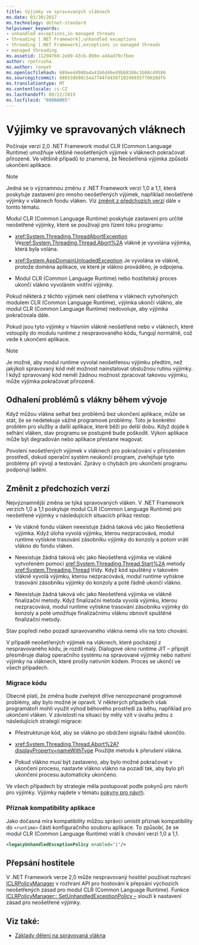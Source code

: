 ```yaml
---
title: Výjimky ve spravovaných vláknech
ms.date: 03/30/2017
ms.technology: dotnet-standard
helpviewer_keywords:
- unhandled exceptions,in managed threads
- threading [.NET Framework],unhandled exceptions
- threading [.NET Framework],exceptions in managed threads
- managed threading
ms.assetid: 11294769-2e89-43cb-890e-ad4ad79cfbee
author: rpetrusha
ms.author: ronpet
ms.openlocfilehash: 689ee44980a4a41b6d46ed9b68306c1b08c49586
ms.sourcegitcommit: 68653db98c5ea7744fd438710248935f70020dfb
ms.translationtype: MT
ms.contentlocale: cs-CZ
ms.lasthandoff: 08/22/2019
ms.locfileid: "69960065"
---
```

# <a name="exceptions-in-managed-threads"></a>Výjimky ve spravovaných vláknech
Počínaje verzí 2,0 .NET Framework modul CLR (Common Language Runtime) umožňuje většině neošetřených výjimek v vláknech pokračovat přirozeně. Ve většině případů to znamená, že Neošetřená výjimka způsobí ukončení aplikace.  
  
> [!NOTE]
> Jedná se o významnou změnu z .NET Framework verzí 1,0 a 1,1, která poskytuje zastavení pro mnoho neošetřených výjimek, například neošetřené výjimky v vláknech fondu vláken. Viz [změnit z předchozích verzí](#ChangeFromPreviousVersions) dále v tomto tématu.  
  
 Modul CLR (Common Language Runtime) poskytuje zastavení pro určité neošetřené výjimky, které se používají pro řízení toku programu:  
  
- <xref:System.Threading.ThreadAbortException> Ve<xref:System.Threading.Thread.Abort%2A> vlákně je vyvolána výjimka, která byla volána.  
  
- <xref:System.AppDomainUnloadedException> Je vyvolána ve vlákně, protože doména aplikace, ve které je vlákno prováděno, je odpojena.  
  
- Modul CLR (Common Language Runtime) nebo hostitelský proces ukončí vlákno vyvoláním vnitřní výjimky.  
  
 Pokud některá z těchto výjimek není ošetřena v vláknech vytvořených modulem CLR (Common Language Runtime), výjimka ukončí vlákno, ale modul CLR (Common Language Runtime) nedovoluje, aby výjimka pokračovala dále.  
  
 Pokud jsou tyto výjimky v hlavním vlákně neošetřené nebo v vláknech, které vstoupily do modulu runtime z nespravovaného kódu, fungují normálně, což vede k ukončení aplikace.  
  
> [!NOTE]
> Je možné, aby modul runtime vyvolal neošetřenou výjimku předtím, než jakýkoli spravovaný kód měl možnost nainstalovat obslužnou rutinu výjimky. I když spravovaný kód neměl žádnou možnost zpracovat takovou výjimku, může výjimka pokračovat přirozeně.  
  
## <a name="exposing-threading-problems-during-development"></a>Odhalení problémů s vlákny během vývoje  
 Když můžou vlákna selhat bez problémů bez ukončení aplikace, může se stát, že se nedetekuje vážné programové problémy. Toto je konkrétní problém pro služby a další aplikace, které běží po delší dobu. Když dojde k selhání vláken, stav programu se postupně bude poškodit. Výkon aplikace může být degradován nebo aplikace přestane reagovat.  
  
 Povolení neošetřených výjimek v vláknech pro pokračování v přirozeném prostředí, dokud operační systém neukončí program, zveřejňuje tyto problémy při vývoji a testování. Zprávy o chybách pro ukončení programu podporují ladění.  
  
<a name="ChangeFromPreviousVersions"></a>   
## <a name="change-from-previous-versions"></a>Změnit z předchozích verzí  
 Nejvýznamnější změna se týká spravovaných vláken. V .NET Framework verzích 1,0 a 1,1 poskytuje modul CLR (Common Language Runtime) pro neošetřené výjimky v následujících situacích příkaz restop:  
  
- Ve vlákně fondu vláken neexistuje žádná taková věc jako Neošetřená výjimka. Když úloha vyvolá výjimku, kterou nezpracovává, modul runtime vytiskne trasování zásobníku výjimky do konzoly a potom vrátí vlákno do fondu vláken.  
  
- Neexistuje žádná taková věc jako Neošetřená výjimka ve vlákně vytvořeném pomocí <xref:System.Threading.Thread.Start%2A> metody <xref:System.Threading.Thread> třídy. Když kód spuštěný v takovém vlákně vyvolá výjimku, kterou nezpracovává, modul runtime vytiskne trasování zásobníku výjimky do konzoly a poté řádně ukončí vlákno.  
  
- Neexistuje žádná taková věc jako Neošetřená výjimka ve vlákně finalizační metody. Když finalizační metoda vyvolá výjimku, kterou nezpracovává, modul runtime vytiskne trasování zásobníku výjimky do konzoly a poté umožňuje finalizačnímu vláknu obnovit spuštěné finalizační metody.  
  
 Stav popředí nebo pozadí spravovaného vlákna nemá vliv na toto chování.  
  
 V případě neošetřených výjimek na vláknech, které pocházejí z nespravovaného kódu, je rozdíl malý. Dialogové okno runtime JIT – připojit přesměruje dialog operačního systému na spravované výjimky nebo nativní výjimky na vláknech, které prošly nativním kódem. Proces se ukončí ve všech případech.  
  
### <a name="migrating-code"></a>Migrace kódu  
 Obecně platí, že změna bude zveřejnit dříve nerozpoznané programové problémy, aby bylo možné je opravit. V některých případech však programátoři mohli využít výhod běhového prostředí za běhu, například pro ukončení vláken. V závislosti na situaci by měly vzít v úvahu jednu z následujících strategií migrace:  
  
- Přestrukturuje kód, aby se vlákno po obdržení signálu řádně ukončilo.  
  
- <xref:System.Threading.Thread.Abort%2A?displayProperty=nameWithType> Použijte metodu k přerušení vlákna.  
  
- Pokud vlákno musí být zastaveno, aby bylo možné pokračovat v ukončení procesu, nastavte vlákno vlákno na pozadí tak, aby bylo při ukončení procesu automaticky ukončeno.  
  
 Ve všech případech by strategie měla postupovat podle pokynů pro návrh pro výjimky. Výjimky najdete v tématu [pokyny pro návrh](../../../docs/standard/design-guidelines/exceptions.md).  
  
### <a name="application-compatibility-flag"></a>Příznak kompatibility aplikace  
 Jako dočasná míra kompatibility můžou správci umístit příznak kompatibility do `<runtime>` části konfiguračního souboru aplikace. To způsobí, že se modul CLR (Common Language Runtime) vrátí k chování verzí 1,0 a 1,1.  
  
```xml  
<legacyUnhandledExceptionPolicy enabled="1"/>  
```  
  
## <a name="host-override"></a>Přepsání hostitele  
 V .NET Framework verze 2,0 může nespravovaný hostitel používat rozhraní [ICLRPolicyManager](../../../docs/framework/unmanaged-api/hosting/iclrpolicymanager-interface.md) v rozhraní API pro hostování k přepsání výchozích neošetřených zásad pro modul CLR (Common Language Runtime). Funkce [ICLRPolicyManager:: SetUnhandledExceptionPolicy –](../../../docs/framework/unmanaged-api/hosting/iclrpolicymanager-setunhandledexceptionpolicy-method.md) slouží k nastavení zásad pro neošetřené výjimky.  
  
## <a name="see-also"></a>Viz také:

- [Základy dělení na spravovaná vlákna](../../../docs/standard/threading/managed-threading-basics.md)
